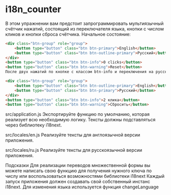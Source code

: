 # i18n_counter

В этом упражнении вам предстоит запрограммировать мультиязычный счётчик нажатий, состоящий из переключателя языка, кнопки с числом кликов и кнопки сброса счётчика. Начальное состояние:

```html
<div class="btn-group" role="group">
    <button type="button" class="btn btn-primary">English</button>
    <button type="button" class="btn btn-outline-primary">Русский</button>
</div>
<button type="button" class="btn btn-info">0 clicks</button>
<button type="button" class="btn btn-warning">Reset</button>
После двух нажатий по кнопке с классом btn-info и переключения на русский язык:

<div class="btn-group" role="group">
    <button type="button" class="btn btn-outline-primary">English</button>
    <button type="button" class="btn btn-primary">Русский</button>
</div>
<button type="button" class="btn btn-info">2 клика</button>
<button type="button" class="btn btn-warning">Сбросить</button>
```

src/application.js
Экспортируйте функцию по умолчанию, которая реализует всю необходимую логику. Тексты должны подставляться через библиотеку i18next.

src/locales/en.js
Реализуйте тексты для англоязычной версии приложения.

src/locales/ru.js
Реализуйте тексты для русскоязычной версии приложения.

Подсказки
Для реализации переводов множественной формы вы можете написать свою функцию для получения нужного ключа по числу или воспользоваться возможностями библиотеки i18next
Каждый запуск приложения должен создавать свой собственный инстанс i18next.
Для изменения языка используется функция changeLanguage
